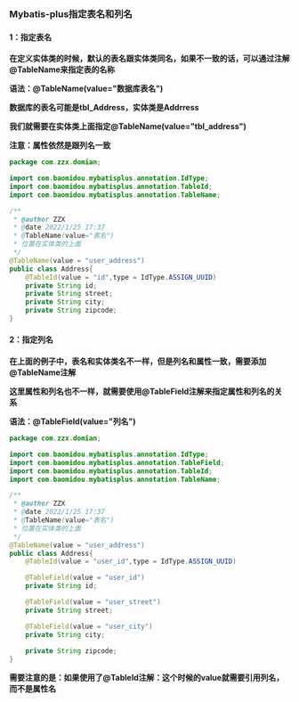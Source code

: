 ### Mybatis-plus指定表名和列名



#### 1：指定表名

**在定义实体类的时候，默认的表名跟实体类同名，如果不一致的话，可以通过注解@TableName来指定表的名称**

**语法：@TableName(value="数据库表名")**

**数据库的表名可能是tbl_Address，实体类是Addrress**

**我们就需要在实体类上面指定@TableName(value="tbl_address")**

**注意：属性依然是跟列名一致**



```java
package com.zzx.domian;

import com.baomidou.mybatisplus.annotation.IdType;
import com.baomidou.mybatisplus.annotation.TableId;
import com.baomidou.mybatisplus.annotation.TableName;

/**
 * @author ZZX
 * @date 2022/1/25 17:37
 * @TableName(value="表名")
 * 位置在实体类的上面
 */
@TableName(value = "user_address")
public class Address{
    @TableId(value = "id",type = IdType.ASSIGN_UUID)
    private String id;
    private String street;
    private String city;
    private String zipcode;
}
```



#### 2：指定列名

**在上面的例子中，表名和实体类名不一样，但是列名和属性一致，需要添加@TableName注解**

**这里属性和列名也不一样，就需要使用@TableField注解来指定属性和列名的关系**

**语法：@TableField(value="列名")**



```java
package com.zzx.domian;

import com.baomidou.mybatisplus.annotation.IdType;
import com.baomidou.mybatisplus.annotation.TableField;
import com.baomidou.mybatisplus.annotation.TableId;
import com.baomidou.mybatisplus.annotation.TableName;

/**
 * @author ZZX
 * @date 2022/1/25 17:37
 * @TableName(value="表名")
 * 位置在实体类的上面
 */
@TableName(value = "user_address")
public class Address{
    @TableId(value = "user_id",type = IdType.ASSIGN_UUID)

    @TableField(value = "user_id")
    private String id;

    @TableField(value = "user_street")
    private String street;

    @TableField(value = "user_city")
    private String city;
    
    private String zipcode;
}
```



**需要注意的是：如果使用了@TableId注解：这个时候的value就需要引用列名，而不是属性名**
